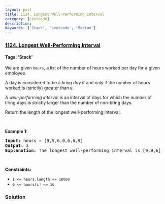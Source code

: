 ```yaml
---
layout: post
title: 1124. Longest Well-Performing Interval
category: [Leetcode]
description: 
keywords: ['Stack', 'Leetcode', 'Medium']
---
```

### [1124. Longest Well-Performing Interval](https://leetcode.com/problems/longest-well-performing-interval)

#### Tags: 'Stack'

<div class="content__u3I1 question-content__JfgR"><div><p>We are given <code>hours</code>, a list of the number of hours worked per day for a given employee.</p>
<p>A day is considered to be a <em>tiring day</em> if and only if the number of hours worked is (strictly) greater than <code>8</code>.</p>
<p>A <em>well-performing interval</em> is an interval of days for which the number of tiring days is strictly larger than the number of non-tiring days.</p>
<p>Return the length of the longest well-performing interval.</p>
<p> </p>
<p><strong>Example 1:</strong></p>
<pre><strong>Input:</strong> hours = [9,9,6,0,6,6,9]
<strong>Output:</strong> 3
<strong>Explanation: </strong>The longest well-performing interval is [9,9,6].
</pre>
<p> </p>
<p><strong>Constraints:</strong></p>
<ul>
<li><code>1 &lt;= hours.length &lt;= 10000</code></li>
<li><code>0 &lt;= hours[i] &lt;= 16</code></li>
</ul>
</div></div>

### Solution
